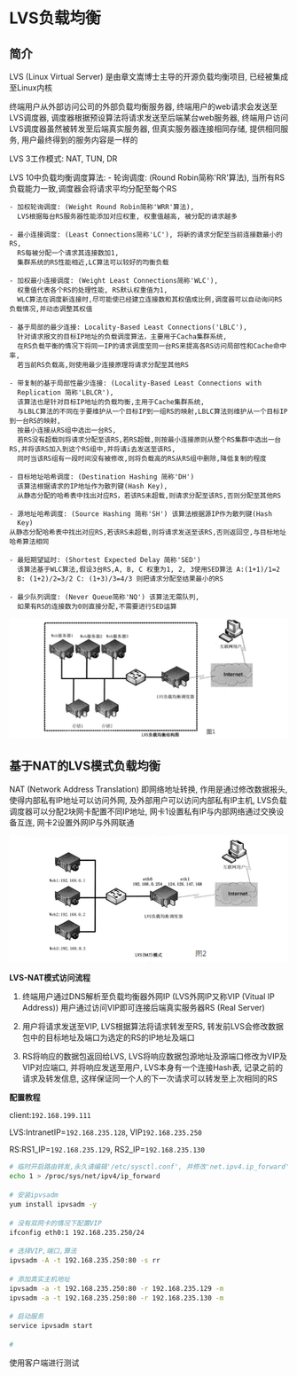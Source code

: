 LVS负载均衡
===


## 简介

LVS (Linux Virtual Server) 是由章文嵩博士主导的开源负载均衡项目,
已经被集成至Linux内核

终端用户从外部访问公司的外部负载均衡服务器, 终端用户的web请求会发送至LVS调度器,
调度器根据预设算法将请求发送至后端某台web服务器,
终端用户访问LVS调度器虽然被转发至后端真实服务器, 但真实服务器连接相同存储,
提供相同服务, 用户最终得到的服务内容是一样的

LVS 3工作模式: NAT, TUN, DR

LVS 10中负载均衡调度算法:
    - 轮询调度: (Round Robin简称'RR'算法),
      当所有RS负载能力一致,调度器会将请求平均分配至每个RS

    - 加权轮询调度: (Weight Round Robin简称'WRR'算法),
      LVS根据每台RS服务器性能添加对应权重, 权重值越高, 被分配的请求越多

    - 最小连接调度: (Least Connections简称'LC'), 将新的请求分配至当前连接数最小的RS,
      RS每被分配一个请求其连接数加1,
      集群系统的RS性能相近,LC算法可以较好的均衡负载

    - 加权最小连接调度: (Weight Least Connections简称'WLC'),
      权重值代表各个RS的处理性能, RS默认权重值为1,
      WLC算法在调度新连接时,尽可能使已经建立连接数和其权值成比例,调度器可以自动询问RS负载情况,并动态调整其权值

    - 基于局部的最少连接: Locality-Based Least Connections('LBLC'),
      针对请求报文的目标IP地址的负载调度算法，主要用于Cacha集群系统,
      在RS负载平衡的情况下将同一IP的请求调度至同一台RS来提高各RS访问局部性和Cache命中率,
      若当前RS负载高,则使用最少连接原理将请求分配至其他RS

    - 带复制的基于局部性最少连接: (Locality-Based Least Connections with
      Replication 简称'LBLCR'),
      该算法也是针对目标IP地址的负载均衡,主用于Cache集群系统,
      与LBLC算法的不同在于要维护从一个目标IP到一组RS的映射,LBLC算法则维护从一个目标IP到一台RS的映射,
      按最小连接从RS组中选出一台RS,
      若RS没有超载则将请求分配至该RS,若RS超载,则按最小连接原则从整个RS集群中选出一台RS,并将该RS加入到这个RS组中,并将请i去发送至该RS,
      同时当该RS组有一段时间没有被修改,则将负载高的RS从RS组中删除,降低复制的程度

    - 目标地址哈希调度: (Destination Hashing 简称'DH')
      该算法根据请求的IP地址作为散列键(Hash Key),
      从静态分配的哈希表中找出对应RS，若该RS未超载,则请求分配至该RS,否则分配至其他RS

    - 源地址哈希调度: (Source Hashing 简称'SH') 该算法根据源IP作为散列键(Hash
      Key)
    从静态分配哈希表中找出对应RS,若该RS未超载,则将请求发送至该RS,否则返回空,与目标地址哈希算法相同

    - 最短期望延时: (Shortest Expected Delay 简称'SED')
      该算法基于WLC算法,假设3台RS,A, B, C 权重为1, 2, 3使用SED算法 A:(1+1)/1=2
      B: (1+2)/2=3/2 C: (1+3)/3=4/3 则把请求分配至结果最小的RS

    - 最少队列调度: (Never Queue简称'NQ') 该算法无需队列,
      如果有RS的连接数为0则直接分配,不需要进行SED运算

![LVS负载均衡结构图](/LVS/pictures/LVS负载均衡结构图.png "LVS负载均衡结构图")


## 基于NAT的LVS模式负载均衡

NAT (Network Address Translation) 即网络地址转换, 作用是通过修改数据报头,
使得内部私有IP地址可以访问外网, 及外部用户可以访问内部私有IP主机,
LVS负载调度器可以分配2块网卡配置不同IP地址,
网卡1设置私有IP与内部网络通过交换设备互连, 网卡2设置外网IP与外网联通

![LVS-NAT模式](/LVS/pictures/LVS-NAT模式.png "LVS-NAT模式")

**LVS-NAT模式访问流程**

1. 终端用户通过DNS解析至负载均衡器外网IP (LVS外网IP又称VIP (Vitual IP
Address)) 用户通过访问VIP即可连接后端真实服务器RS (Real Server)

2. 用户将请求发送至VIP, LVS根据算法将请求转发至RS,
转发前LVS会修改数据包中的目标地址及端口为选定的RS的IP地址及端口

3. RS将响应的数据包返回给LVS,
LVS将响应数据包源地址及源端口修改为VIP及VIP对应端口, 并将响应发送至用户,
LVS本身有一个连接Hash表, 记录之前的请求及转发信息,
这样保证同一个人的下一次请求可以转发至上次相同的RS

**配置教程**

client:`192.168.199.111`

LVS:IntranetIP=`192.168.235.128`, VIP`192.168.235.250`

RS:RS1_IP=`192.168.235.129`, RS2_IP=`192.168.235.130`

```Bash
# 临时开启路由转发,永久请编辑'/etc/sysctl.conf', 并修改'net.ipv4.ip_forward'的值为1
echo 1 > /proc/sys/net/ipv4/ip_forward

# 安装ipvsadm
yum install ipvsadm -y

# 没有双网卡的情况下配置VIP
ifconfig eth0:1 192.168.235.250/24

# 选择VIP,端口,算法
ipvsadm -A -t 192.168.235.250:80 -s rr

# 添加真实主机地址
ipvsadm -a -t 192.168.235.250:80 -r 192.168.235.129 -m
ipvsadm -a -t 192.168.235.250:80 -r 192.168.235.130 -m

# 启动服务
service ipvsadm start

# 
```

使用客户端进行测试

